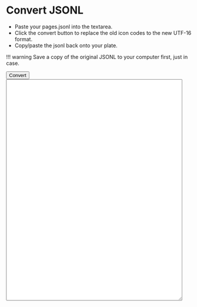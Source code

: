 # Convert JSONL

- Paste your pages.jsonl into the textarea.
- Click the convert button to replace the old icon codes to the new UTF-16 format.
- Copy/paste the jsonl back onto your plate.

!!! warning
    Save a copy of the original JSONL to your computer first, just in case.

<form action="/">
    <button class="btn bg-primary" type="submit" onclick="convert(); return false;">Convert</button>
    <textarea id="jsonl" style="height: 600px; width: 95%"></textarea>
</form>

<script>
 function convert(){
    let ta = document.getElementById("jsonl");
    let jsonl = ta.value;
    let data = JSON.parse('{"E335":["DB80","DF35"],"E502":["DB81","DD02"],"E95F":["DB82","DD5F"]}');

    for (key in data) {
        let search = '\\\\u'+key;
        console.log(search);
        let searchRegExp = new RegExp(search, 'gi');
        jsonl = jsonl.replaceAll(searchRegExp, '\\u'+data[key][0]+'\\u'+data[key][1]);
    }
    ta.value = jsonl;
 }
</script>